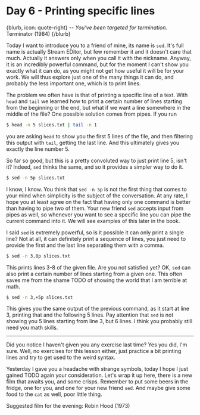 # Day 6 - Printing specific lines

{blurb, icon: quote-right}
-- _You've been targeted for termination._
Terminator (1984)
{/blurb}

Today I want to introduce you to a friend of mine, its name is `sed`. It's full name is actually Stream EDitor, but few remember it and it doesn't care that much. Actually it answers only when you call it with the nickname. Anyway, it is an incredibly powerful command, but for the moment I can't show you exactly what it can do, as you might not get how useful it will be for your work. We will thus explore just one of the many things it can do, and probably the less important one, which is to print lines.

The problem we often have is that of printing a specific line of a text. With `head` and `tail` we learned how to print a certain number of lines starting from the beginning or the end, but what if we want a line somewhere in the middle of the file? One possible solution comes from pipes. If you run

``` sh
$ head -n 5 slices.txt | tail -n 1
```

you are asking `head` to show you the first 5 lines of the file, and then filtering this output with `tail`, getting the last line. And this ultimately gives you exactly the line number 5.

So far so good, but this is a pretty convoluted way to just print line 5, isn't it? Indeed, `sed` thinks the same, and so it provides a simpler way to do it.

``` sh
$ sed -n 5p slices.txt
```

I know, I know. You think that `sed -n 5p` is not the first thing that comes to your mind when simplicity is the subject of the conversation. At any rate, I hope you at least agree on the fact that having only one command is better than having to pipe two of them. Your new friend `sed` accepts input from pipes as well, so whenever you want to see a specific line you can pipe the current command into it. We will see examples of this later in the book.

I said `sed` is extremely powerful, so is it possible it can only print a single line? Not at all, it can definitely print a sequence of lines, you just need to provide the first and the last line separating them with a comma.

``` sh
$ sed -n 3,8p slices.txt
```

This prints lines 3-8 of the given file. Are you not satisfied yet? OK, `sed` can also print a certain number of lines starting from a given one. This often saves me from the shame TODO of showing the world that I am terrible at math.

``` sh
$ sed -n 3,+5p slices.txt
```

This gives you the same output of the previous command, as it start at line 3, printing that and the following 5 lines. Pay attention that `sed` is not showing you 5 lines starting from line 3, but 6 lines. I think you probably still need you math skills.

* * *

Did you notice I haven't given you any exercise last time? Yes you did, I'm sure. Well, no exercises for this lesson either, just practice a bit printing lines and try to get used to the weird syntax.

Yesterday I gave you a headache with strange symbols, today I hope I just gained TODO again your consideration. Let's wrap it up here, there is a new film that awaits you, and some crisps. Remember to put some beers in the fridge, one for you, and one for your new friend `sed`. And maybe give some food to the `cat` as well, poor little thing.

Suggested film for the evening: Robin Hood (1973)